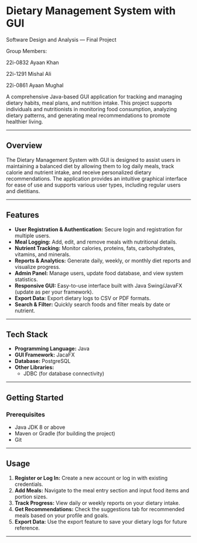 # Dietary Management System with GUI
Software Design and Analysis — Final Project

Group Members:

22i-0832 Ayaan Khan

22i-1291 Mishal Ali

22i-0861 Ayaan Mughal


A comprehensive Java-based GUI application for tracking and managing dietary habits, meal plans, and nutrition intake. This project supports individuals and nutritionists in monitoring food consumption, analyzing dietary patterns, and generating meal recommendations to promote healthier living.

---

## Overview

The Dietary Management System with GUI is designed to assist users in maintaining a balanced diet by allowing them to log daily meals, track calorie and nutrient intake, and receive personalized dietary recommendations. The application provides an intuitive graphical interface for ease of use and supports various user types, including regular users and dietitians.

---

## Features

- **User Registration & Authentication:** Secure login and registration for multiple users.
- **Meal Logging:** Add, edit, and remove meals with nutritional details.
- **Nutrient Tracking:** Monitor calories, proteins, fats, carbohydrates, vitamins, and minerals.
- **Reports & Analytics:** Generate daily, weekly, or monthly diet reports and visualize progress.
- **Admin Panel:** Manage users, update food database, and view system statistics.
- **Responsive GUI:** Easy-to-use interface built with Java Swing/JavaFX (update as per your framework).
- **Export Data:** Export dietary logs to CSV or PDF formats.
- **Search & Filter:** Quickly search foods and filter meals by date or nutrient.

---

## Tech Stack

- **Programming Language:** Java
- **GUI Framework:** JacaFX
- **Database:** PostgreSQL
- **Other Libraries:**  
  - JDBC (for database connectivity)

---

## Getting Started

### Prerequisites

- Java JDK 8 or above
- Maven or Gradle (for building the project)
- Git

---

## Usage

1. **Register or Log In:** Create a new account or log in with existing credentials.
2. **Add Meals:** Navigate to the meal entry section and input food items and portion sizes.
3. **Track Progress:** View daily or weekly reports on your dietary intake.
4. **Get Recommendations:** Check the suggestions tab for recommended meals based on your profile and goals.
5. **Export Data:** Use the export feature to save your dietary logs for future reference.

---

